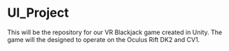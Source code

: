 # UI_Project
This will be the repository for our VR Blackjack game created in Unity.
The game will the designed to operate on the Oculus Rift DK2 and CV1.
